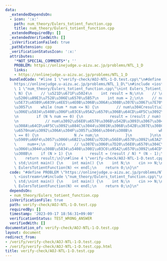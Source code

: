 ```yaml
---
data:
  _extendedDependsOn:
  - icon: ':x:'
    path: num_theory/Eulers_totient_function.cpp
    title: num_theory/Eulers_totient_function.cpp
  _extendedRequiredBy: []
  _extendedVerifiedWith: []
  _isVerificationFailed: true
  _pathExtension: cpp
  _verificationStatusIcon: ':x:'
  attributes:
    '*NOT_SPECIAL_COMMENTS*': ''
    PROBLEM: https://onlinejudge.u-aizu.ac.jp/problems/NTL_1_D
    links:
    - https://onlinejudge.u-aizu.ac.jp/problems/NTL_1_D
  bundledCode: "#line 1 \"verify-check/AOJ-NTL-1-D.test.cpp\"\n#define PROBLEM \"\
    https://onlinejudge.u-aizu.ac.jp/problems/NTL_1_D\"\n#include <iostream>\n#line\
    \ 1 \"num_theory/Eulers_totient_function.cpp\"\nint Eulers_Totient_Function(int\
    \ N) {\n    // \u521D\u671F\u5024\n    int result = N;\n\n    // \u7D20\u56E0\u6570\
    \u5206\u89E3\u7528\u306E\u6570\u5B57\n    int num = 2;\n\n    // num\u304CN\u306E\
    \u5E73\u65B9\u6839\u4EE5\u4E0B\u306B\u306A\u308B\u307E\u3067\u7E70\u308A\u8FD4\
    \u3057\n    while (num * num <= N) {\n        // num\u304Cresult\u306E\u56E0\u6570\
    \u306E\u5834\u5408\u306F\u03C6\u95A2\u6570\u306B\u64CD\u4F5C\u3092\u884C\u3046\
    \n        if (N % num == 0) {\n            result = (result / num) * (num - 1);\n\
    \n            // num\u3092\u56E0\u6570\u306B\u542B\u3093\u3067\u3044\u308B\u9650\
    \u308A\u64CD\u4F5C\u3092\u884C\u3044\u3001N\u306B\u542B\u307E\u308C\u308B\u56E0\
    \u6570num\u3092\u306A\u304F\u3057\u3066\u3044\u308B\n            while (N % num\
    \ == 0) {\n                N /= num;\n            }\n        }\n\n        // num\u3092\
    \u5909\u66F4\u3057\u3066\u6B21\u306E\u7D20\u56E0\u6570\u3092\u63A2\u3059\n   \
    \     num++;\n    }\n\n    // \u307E\u3060\u7D20\u56E0\u6570\u304C\u6B8B\u3063\
    \u3066\u3044\u308B\u5834\u5408\u3001\u03C6\u95A2\u6570\u3092\u64CD\u4F5C\u3059\
    \u308B\n    if (N > 1) {\n        result = (result / N) * (N - 1);\n    }\n\n\
    \    return result;\n}\n#line 4 \"verify-check/AOJ-NTL-1-D.test.cpp\"\nusing namespace\
    \ std;\nint main() {\n    int main() {\n    int N;\n    cin >> N;\n    cout <<\
    \ EulersTotientFunction(N) << endl;\n    return 0;\n}\n"
  code: "#define PROBLEM \"https://onlinejudge.u-aizu.ac.jp/problems/NTL_1_D\"\n#include\
    \ <iostream>\n#include \"num_theory/Eulers_totient_function.cpp\"\nusing namespace\
    \ std;\nint main() {\n    int main() {\n    int N;\n    cin >> N;\n    cout <<\
    \ EulersTotientFunction(N) << endl;\n    return 0;\n}\n"
  dependsOn:
  - num_theory/Eulers_totient_function.cpp
  isVerificationFile: true
  path: verify-check/AOJ-NTL-1-D.test.cpp
  requiredBy: []
  timestamp: '2023-09-17 18:56:31+09:00'
  verificationStatus: TEST_WRONG_ANSWER
  verifiedWith: []
documentation_of: verify-check/AOJ-NTL-1-D.test.cpp
layout: document
redirect_from:
- /verify/verify-check/AOJ-NTL-1-D.test.cpp
- /verify/verify-check/AOJ-NTL-1-D.test.cpp.html
title: verify-check/AOJ-NTL-1-D.test.cpp
---
```

